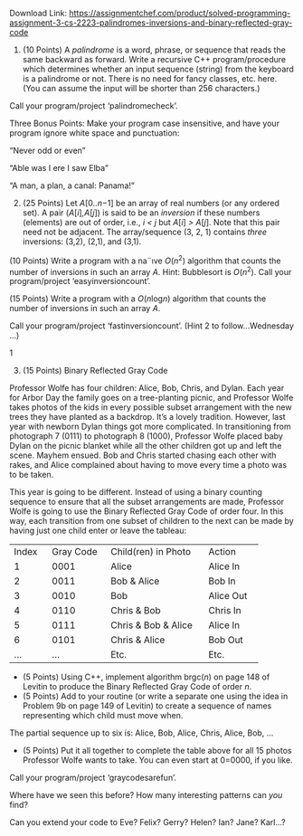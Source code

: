 Download Link: https://assignmentchef.com/product/solved-programming-assignment-3-cs-2223-palindromes-inversions-and-binary-reflected-gray-code
<br>
<ol>

 <li>(10 Points) A <em>palindrome </em>is a word, phrase, or sequence that reads the same backward as forward. Write a recursive C++ program/procedure which determines whether an input sequence (string) from the keyboard is a palindrome or not. There is no need for fancy classes, etc. here. (You can assume the input will be shorter than 256 characters.)</li>

</ol>

Call your program/project ‘palindromecheck’.

Three Bonus Points: Make your program case insensitive, and have your program ignore white space and punctuation:

“Never odd or even”

“Able was I ere I saw Elba”

“A man, a plan, a canal: Panama!”

<ol start="2">

 <li>(25 Points) Let <em>A</em>[0<em>..n</em>−1] be an array of real numbers (or any ordered set). A pair (<em>A</em>[<em>i</em>]<em>,A</em>[<em>j</em>]) is said to be an <em>inversion </em>if these numbers (elements) are out of order, i.e., <em>i &lt; j </em>but <em>A</em>[<em>i</em>] <em>&gt; A</em>[<em>j</em>]. Note that this pair need not be adjacent. The array/sequence (3, 2, 1) contains <em>three </em>inversions: (3,2), (2,1), and (3,1).</li>

</ol>

(10 Points) Write a program with a na¨ıve <em>O</em>(<em>n</em><sup>2</sup>) algorithm that counts the number of inversions in such an array <em>A</em>. Hint: Bubblesort is <em>O</em>(<em>n</em><sup>2</sup>). Call your program/project ‘easyinversioncount’.

(15 Points) Write a program with a <em>O</em>(<em>n</em>log<em>n</em>) algorithm that counts the number of inversions in such an array <em>A</em>.

Call your program/project ‘fastinversioncount’. (Hint 2 to follow…Wednesday …)

1

<ol start="3">

 <li>(15 Points) Binary Reflected Gray Code</li>

</ol>

Professor Wolfe has four children: Alice, Bob, Chris, and Dylan. Each year for Arbor Day the family goes on a tree-planting picnic, and Professor Wolfe takes photos of the kids in every possible subset arrangement with the new trees they have planted as a backdrop. It’s a lovely tradition. However, last year with newborn Dylan things got more complicated. In transitioning from photograph 7 (0111) to photograph 8 (1000), Professor Wolfe placed baby Dylan on the picnic blanket while all the other children got up and left the scene. Mayhem ensued. Bob and Chris started chasing each other with rakes, and Alice complained about having to move every time a photo was to be taken.

This year is going to be different. Instead of using a binary counting sequence to ensure that all the subset arrangements are made, Professor Wolfe is going to use the Binary Reflected Gray Code of order four. In this way, each transition from one subset of children to the next can be made by having just one child enter or leave the tableau:

<table width="375">

 <tbody>

  <tr>

   <td width="51">Index</td>

   <td width="88">Gray Code</td>

   <td width="157">Child(ren) in Photo</td>

   <td width="80">Action</td>

  </tr>

  <tr>

   <td width="51">1</td>

   <td width="88">0001</td>

   <td width="157">Alice</td>

   <td width="80">Alice In</td>

  </tr>

  <tr>

   <td width="51">2</td>

   <td width="88">0011</td>

   <td width="157">Bob &amp; Alice</td>

   <td width="80">Bob In</td>

  </tr>

  <tr>

   <td width="51">3</td>

   <td width="88">0010</td>

   <td width="157">Bob</td>

   <td width="80">Alice Out</td>

  </tr>

  <tr>

   <td width="51">4</td>

   <td width="88">0110</td>

   <td width="157">Chris &amp; Bob</td>

   <td width="80">Chris In</td>

  </tr>

  <tr>

   <td width="51">5</td>

   <td width="88">0111</td>

   <td width="157">Chris &amp; Bob &amp; Alice</td>

   <td width="80">Alice In</td>

  </tr>

  <tr>

   <td width="51">6</td>

   <td width="88">0101</td>

   <td width="157">Chris &amp; Alice</td>

   <td width="80">Bob Out</td>

  </tr>

  <tr>

   <td width="51">…</td>

   <td width="88">…</td>

   <td width="157">Etc.</td>

   <td width="80">Etc.</td>

  </tr>

 </tbody>

</table>

<ul>

 <li>(5 Points) Using C++, implement algorithm brgc(<em>n</em>) on page 148 of Levitin to produce the Binary Reflected Gray Code of order <em>n</em>.</li>

 <li>(5 Points) Add to your routine (or write a separate one using the idea in Problem 9b on page 149 of Levitin) to create a sequence of names representing which child must move when.</li>

</ul>

The partial sequence up to six is: Alice, Bob, Alice, Chris, Alice, Bob, …

<ul>

 <li>(5 Points) Put it all together to complete the table above for all 15 photos Professor Wolfe wants to take. You can even start at 0=0000, if you like.</li>

</ul>

Call your program/project ‘graycodesarefun’.

Where have we seen this before? How many interesting patterns can <em>you </em>find?

Can you extend your code to Eve? Felix? Gerry? Helen? Ian? Jane? Karl…?